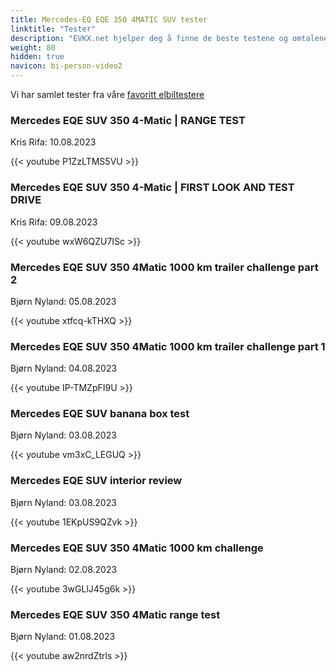 ```yaml
---
title: Mercedes-EQ EQE 350 4MATIC SUV tester
linktitle: "Tester"
description: "EVKX.net hjelper deg å finne de beste testene og omtalene av denne modellen. "
weight: 80
hidden: true
navicon: bi-person-video2
---
```

Vi har samlet tester fra våre [favoritt elbiltestere](../../../../guides/evreviewers/)

<div class="container text-center shadow p-2 pe-4 mb-5 bg-body-tertiary rounded border">
<h3>Mercedes EQE SUV 350 4-Matic | RANGE TEST</h3>
<p>Kris Rifa: 10.08.2023</p>

{{< youtube P1ZzLTMS5VU >}}

</div>
<div class="container text-center shadow p-2 pe-4 mb-5 bg-body-tertiary rounded border">
<h3>Mercedes EQE SUV 350 4-Matic | FIRST LOOK AND TEST DRIVE</h3>
<p>Kris Rifa: 09.08.2023</p>

{{< youtube wxW6QZU7ISc >}}

</div>
<div class="container text-center shadow p-2 pe-4 mb-5 bg-body-tertiary rounded border">
<h3>Mercedes EQE SUV 350 4Matic 1000 km trailer challenge part 2</h3>
<p>Bjørn Nyland: 05.08.2023</p>

{{< youtube xtfcq-kTHXQ >}}

</div>
<div class="container text-center shadow p-2 pe-4 mb-5 bg-body-tertiary rounded border">
<h3>Mercedes EQE SUV 350 4Matic 1000 km trailer challenge part 1</h3>
<p>Bjørn Nyland: 04.08.2023</p>

{{< youtube IP-TMZpFI9U >}}

</div>
<div class="container text-center shadow p-2 pe-4 mb-5 bg-body-tertiary rounded border">
<h3>Mercedes EQE SUV banana box test</h3>
<p>Bjørn Nyland: 03.08.2023</p>

{{< youtube vm3xC_LEGUQ >}}

</div>
<div class="container text-center shadow p-2 pe-4 mb-5 bg-body-tertiary rounded border">
<h3>Mercedes EQE SUV interior review</h3>
<p>Bjørn Nyland: 03.08.2023</p>

{{< youtube 1EKpUS9QZvk >}}

</div>
<div class="container text-center shadow p-2 pe-4 mb-5 bg-body-tertiary rounded border">
<h3>Mercedes EQE SUV 350 4Matic 1000 km challenge</h3>
<p>Bjørn Nyland: 02.08.2023</p>

{{< youtube 3wGLlJ45g6k >}}

</div>
<div class="container text-center shadow p-2 pe-4 mb-5 bg-body-tertiary rounded border">
<h3>Mercedes EQE SUV 350 4Matic range test</h3>
<p>Bjørn Nyland: 01.08.2023</p>

{{< youtube aw2nrdZtrls >}}

</div>

